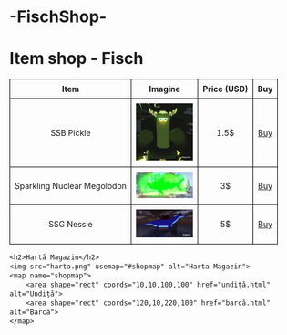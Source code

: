 #                                        -FischShop-
<!DOCTYPE html>
<html lang="ro">
<head>
    <meta charset="UTF-8">
    <meta name="viewport" content="width=device-width, initial-scale=1.0">
    <title>Magazin de Iteme - Fishing Roblox</title>
    <style>
        table {
            width: 100%;
            border-collapse: collapse;
        }
        th, td {
            border: 1px solid black;
            padding: 8px;
            text-align: center;
        }
    </style>
</head>
<body>
    <h1>Item shop - Fisch</h1>
    <table>
        <tr>
            <th>Item</th>
            <th>Imagine</th>
            <th>Price (USD)</th>
            <th>Buy</th>
        </tr>
        <tr>
            <td>SSB Pickle</td>
            <td><img src="SSB Pickle.jpg" alt="SSB Pickle" width="100"></td>
            <td>1.5$</td>
            <td><a href="comanda.html">Buy</a></td>
        </tr>
        <tr>
            <td>Sparkling Nuclear Megolodon</td>
            <td><img src="Sparkling Nuclear A Megolodon.jpg" alt="Sparkling Nuclear Megolodon" width="100"></td>
            <td>3$</td>
            <td><a href="comanda.html">Buy</a></td>
        </tr>
                <tr>
            <td>SSG Nessie</td>
            <td><img src="ssg nessie.png" alt="SSG Nessie" width="100"></td>
            <td>5$</td>
            <td><a href="comanda.html">Buy</a></td>
        </tr>
    </table>

    <h2>Hartă Magazin</h2>
    <img src="harta.png" usemap="#shopmap" alt="Harta Magazin">
    <map name="shopmap">
        <area shape="rect" coords="10,10,100,100" href="undiță.html" alt="Undiță">
        <area shape="rect" coords="120,10,220,100" href="barcă.html" alt="Barcă">
    </map>
</body>
</html>
